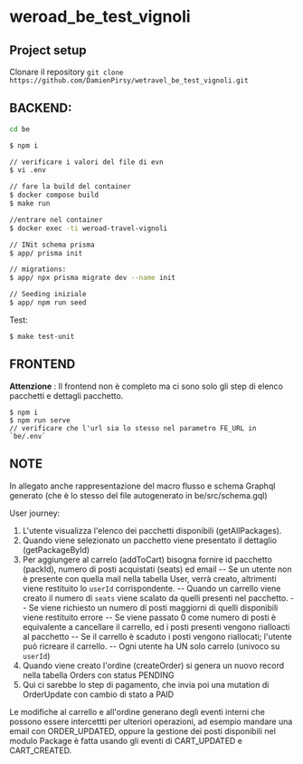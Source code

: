 # weroad_be_test_vignoli

## Project setup

Clonare il repository
`git clone  https://github.com/DamienPirsy/wetravel_be_test_vignoli.git`

## BACKEND:



```bash
cd be

$ npm i

// verificare i valori del file di evn
$ vi .env

// fare la build del container
$ docker compose build
$ make run

//entrare nel container
$ docker exec -ti weroad-travel-vignoli

// INit schema prisma
$ app/ prisma init

// migrations:
$ app/ npx prisma migrate dev --name init

// Seeding iniziale
$ app/ npm run seed

```

Test:

```
$ make test-unit
```


## FRONTEND

**Attenzione** : Il frontend non è completo ma ci sono solo gli step di elenco pacchetti e dettagli pacchetto.

```
$ npm i
$ npm run serve
// verificare che l'url sia lo stesso nel parametro FE_URL in `be/.env`
```


## NOTE

In allegato anche rappresentazione del macro flusso e schema Graphql generato (che è lo stesso del file autogenerato in be/src/schema.gql)


User journey:

1) L'utente visualizza l'elenco dei pacchetti disponibili (getAllPackages).
2) Quando viene selezionato un pacchetto viene presentato il dettaglio (getPackageById)
3) Per aggiungere al carrelo (addToCart) bisogna fornire id pacchetto (packId), numero di posti acquistati (seats) ed email
   -- Se un utente non è presente con quella mail nella tabella User, verrà creato, altrimenti viene restituito lo `userId` corrispondente.
   -- Quando un carrello viene creato il numero di `seats` viene scalato da quelli presenti nel pacchetto.
   -- Se viene richiesto un numero di posti maggiorni di quelli disponibili viene restituito errore
   -- Se viene passato 0 come numero di posti è equivalente a cancellare il carrello, ed i posti presenti vengono rialloacti al pacchetto
   -- Se il carrello è scaduto i posti vengono riallocati; l'utente può ricreare il carrello.
   -- Ogni utente ha UN solo carrelo (univoco su `userId`)
4) Quando viene creato l'ordine (createOrder) si genera un nuovo record nella tabella Orders con status PENDING
5) Qui ci sarebbe lo step di pagamento, che invia poi una mutation di OrderUpdate con cambio di stato a PAID

Le modifiche al carrello e all'ordine generano degli eventi interni che possono essere intercettti per ulteriori operazioni, ad esempio mandare una email con ORDER_UPDATED, oppure la gestione dei posti disponibili nel modulo Package è fatta usando gli eventi di CART_UPDATED e CART_CREATED.

